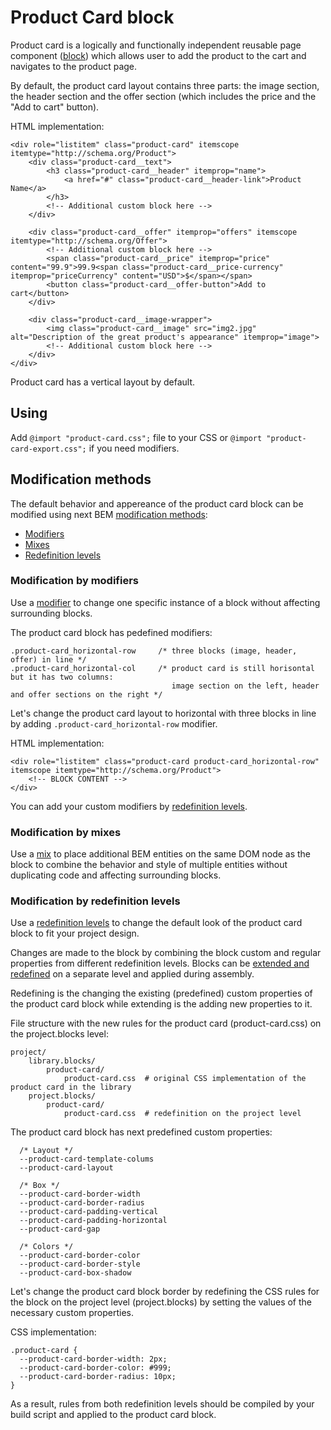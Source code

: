 # Product Card block

Product card is a logically and functionally independent reusable page component ([block](https://en.bem.info/methodology/key-concepts/#block)) which allows user to add the product to the cart and navigates to the product page.

By default, the product card layout contains three parts: the image section, the header section and the offer section (which includes the price and the "Add to cart" button).

HTML implementation:

```
<div role="listitem" class="product-card" itemscope itemtype="http://schema.org/Product">
    <div class="product-card__text">
        <h3 class="product-card__header" itemprop="name">
            <a href="#" class="product-card__header-link">Product Name</a>
        </h3>
        <!-- Additional custom block here -->
    </div>

    <div class="product-card__offer" itemprop="offers" itemscope itemtype="http://schema.org/Offer">        
        <!-- Additional custom block here -->
        <span class="product-card__price" itemprop="price" content="99.9">99.9<span class="product-card__price-currency" itemprop="priceCurrency" content="USD">$</span></span>
        <button class="product-card__offer-button">Add to cart</button>
    </div>

    <div class="product-card__image-wrapper">
        <img class="product-card__image" src="img2.jpg" alt="Description of the great product's appearance" itemprop="image">        
        <!-- Additional custom block here -->
    </div>
</div>

```

Product card has a vertical layout by default.

## Using

Add `@import "product-card.css";` file to your CSS or `@import "product-card-export.css";` if you need modifiers.

## Modification methods

The default behavior and appereance of the product card block can be modified using next BEM [modification methods](https://en.bem.info/methodology/block-modification/):

*   [Modifiers](https://en.bem.info/methodology/block-modification/#using-a-modifier-to-change-a-block)
*   [Mixes](https://en.bem.info/methodology/block-modification/#using-a-mix-to-change-a-block)
*   [Redefinition levels](https://en.bem.info/methodology/block-modification/#using-redefinition-levels-to-change-a-block)

### Modification by modifiers

Use a [modifier](https://en.bem.info/methodology/block-modification/#using-a-modifier-to-change-a-block) to change one specific instance of a block without affecting surrounding blocks.

The product card block has pedefined modifiers:

```
.product-card_horizontal-row     /* three blocks (image, header, offer) in line */
.product-card_horizontal-col     /* product card is still horisontal but it has two columns: 
                                    image section on the left, header and offer sections on the right */
```

Let's change the product card layout to horizontal with three blocks in line by adding `.product-card_horizontal-row` modifier.

HTML implementation:

```
<div role="listitem" class="product-card product-card_horizontal-row" itemscope itemtype="http://schema.org/Product">
    <!-- BLOCK CONTENT -->
</div>
```

You can add your custom modifiers by [redefinition levels](#Modification%20by%20redefinition%20levels).

### Modification by mixes

Use a [mix](https://en.bem.info/methodology/block-modification/#using-a-mix-to-change-a-block) to place additional BEM entities on the same DOM node as the block to combine the behavior and style of multiple entities without duplicating code and affecting surrounding blocks.

### Modification by redefinition levels

Use a [redefinition levels](https://ru.bem.info/methodology/redefinition-levels) to change the default look of the product card block to fit your project design.

Changes are made to the block by combining the block custom and regular properties from different redefinition levels. Blocks can be [extended and redefined](https://en.bem.info/methodology/redefinition-levels/#changing-the-block-implementation) on a separate level and applied during assembly.

Redefining is the changing the existing (predefined) custom properties of the product card block while extending is the adding new properties to it.

File structure with the new rules for the product card (product-card.css) on the project.blocks level:

```
project/
    library.blocks/
        product-card/
            product-card.css  # original CSS implementation of the product card in the library
    project.blocks/
        product-card/
            product-card.css  # redefinition on the project level
```

The product card block has next predefined custom properties:

```
  /* Layout */
  --product-card-template-colums
  --product-card-layout

  /* Box */
  --product-card-border-width
  --product-card-border-radius
  --product-card-padding-vertical
  --product-card-padding-horizontal
  --product-card-gap

  /* Colors */
  --product-card-border-color
  --product-card-border-style
  --product-card-box-shadow
```

Let's change the product card block border by redefining the CSS rules for the block on the project level (project.blocks) by setting the values of the necessary custom properties.

CSS implementation:

```
.product-card {
  --product-card-border-width: 2px;
  --product-card-border-color: #999;
  --product-card-border-radius: 10px;
}
```

As a result, rules from both redefinition levels should be compiled by your build script and applied to the product card block.
